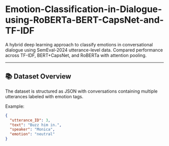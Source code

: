 # Emotion-Classification-in-Dialogue-using-RoBERTa-BERT-CapsNet-and-TF-IDF


A hybrid deep learning approach to classify emotions in conversational dialogue using SemEval-2024 utterance-level data. Compared performance across TF-IDF, BERT+CapsNet, and RoBERTa with attention pooling.

---

## 📚 Dataset Overview

The dataset is structured as JSON with conversations containing multiple utterances labeled with emotion tags.

Example:
```json
{
  "utterance_ID": 3,
  "text": "Buzz him in.",
  "speaker": "Monica",
  "emotion": "neutral"
}
